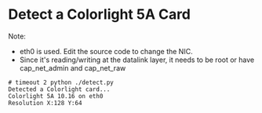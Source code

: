 # Detect a Colorlight 5A Card

Note:
* eth0 is used. Edit the source code to change the NIC.
* Since it's reading/writing at the datalink layer, it needs to be root or have cap_net_admin and cap_net_raw

```
# timeout 2 python ./detect.py
Detected a Colorlight card...
Colorlight 5A 10.16 on eth0
Resolution X:128 Y:64
```
